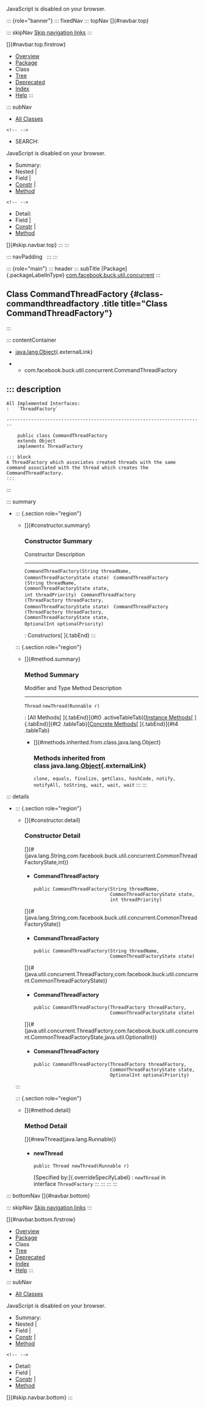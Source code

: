 <div>

JavaScript is disabled on your browser.

</div>

::: {role="banner"}
::: fixedNav
::: topNav
[]{#navbar.top}

::: skipNav
[Skip navigation links](#skip.navbar.top "Skip navigation links")
:::

[]{#navbar.top.firstrow}

-   [Overview](../../../../../index.html)
-   [Package](package-summary.html)
-   Class
-   [Tree](package-tree.html)
-   [Deprecated](../../../../../deprecated-list.html)
-   [Index](../../../../../index-all.html)
-   [Help](../../../../../help-doc.html)
:::

::: subNav
-   [All Classes](../../../../../allclasses.html)

```{=html}
<!-- -->
```
-   SEARCH:

<div>

<div>

JavaScript is disabled on your browser.

</div>

</div>

<div>

-   Summary: 
-   Nested \| 
-   Field \| 
-   [Constr](#constructor.summary) \| 
-   [Method](#method.summary)

```{=html}
<!-- -->
```
-   Detail: 
-   Field \| 
-   [Constr](#constructor.detail) \| 
-   [Method](#method.detail)

</div>

[]{#skip.navbar.top}
:::
:::

::: navPadding
 
:::
:::

::: {role="main"}
::: header
::: subTitle
[Package]{.packageLabelInType} [com.facebook.buck.util.concurrent](package-summary.html)
:::

## Class CommandThreadFactory {#class-commandthreadfactory .title title="Class CommandThreadFactory"}
:::

::: contentContainer
-   [java.lang.Object](http://docs.oracle.com/javase/7/docs/api/java/lang/Object.html?is-external=true "class or interface in java.lang"){.externalLink}

-   -   com.facebook.buck.util.concurrent.CommandThreadFactory

::: description
-   

    All Implemented Interfaces:
    :   `ThreadFactory`

    ------------------------------------------------------------------------

        public class CommandThreadFactory
        extends Object
        implements ThreadFactory

    ::: block
    A ThreadFactory which associates created threads with the same
    command associated with the thread which creates the
    CommandThreadFactory.
    :::
:::

::: summary
-   ::: {.section role="region"}
    -   []{#constructor.summary}

        ### Constructor Summary

          Constructor                                                                                                                                                 Description
          ----------------------------------------------------------------------------------------------------------------------------------------------------------- -------------
          `CommandThreadFactory​(String threadName,                     CommonThreadFactoryState state)`                                                                
          `CommandThreadFactory​(String threadName,                     CommonThreadFactoryState state,                     int threadPriority)`                        
          `CommandThreadFactory​(ThreadFactory threadFactory,                     CommonThreadFactoryState state)`                                                      
          `CommandThreadFactory​(ThreadFactory threadFactory,                     CommonThreadFactoryState state,                     OptionalInt optionalPriority)`    

          : Constructors[ ]{.tabEnd}
    :::

    ::: {.section role="region"}
    -   []{#method.summary}

        ### Method Summary

          Modifier and Type   Method                    Description
          ------------------- ------------------------- -------------
          `Thread`            `newThread​(Runnable r)`    

          : [All Methods[ ]{.tabEnd}]{#t0 .activeTableTab}[[Instance
          Methods](javascript:show(2);)[ ]{.tabEnd}]{#t2
          .tableTab}[[Concrete
          Methods](javascript:show(8);)[ ]{.tabEnd}]{#t4 .tableTab}

        -   []{#methods.inherited.from.class.java.lang.Object}

            ### Methods inherited from class java.lang.[Object](http://docs.oracle.com/javase/7/docs/api/java/lang/Object.html?is-external=true "class or interface in java.lang"){.externalLink}

            `clone, equals, finalize, getClass, hashCode, notify, notifyAll, toString, wait, wait, wait`
    :::
:::

::: details
-   ::: {.section role="region"}
    -   []{#constructor.detail}

        ### Constructor Detail

        []{#<init>(java.lang.String,com.facebook.buck.util.concurrent.CommonThreadFactoryState,int)}

        -   #### CommandThreadFactory

                public CommandThreadFactory​(String threadName,
                                            CommonThreadFactoryState state,
                                            int threadPriority)

        []{#<init>(java.lang.String,com.facebook.buck.util.concurrent.CommonThreadFactoryState)}

        -   #### CommandThreadFactory

                public CommandThreadFactory​(String threadName,
                                            CommonThreadFactoryState state)

        []{#<init>(java.util.concurrent.ThreadFactory,com.facebook.buck.util.concurrent.CommonThreadFactoryState)}

        -   #### CommandThreadFactory

                public CommandThreadFactory​(ThreadFactory threadFactory,
                                            CommonThreadFactoryState state)

        []{#<init>(java.util.concurrent.ThreadFactory,com.facebook.buck.util.concurrent.CommonThreadFactoryState,java.util.OptionalInt)}

        -   #### CommandThreadFactory

                public CommandThreadFactory​(ThreadFactory threadFactory,
                                            CommonThreadFactoryState state,
                                            OptionalInt optionalPriority)
    :::

    ::: {.section role="region"}
    -   []{#method.detail}

        ### Method Detail

        []{#newThread(java.lang.Runnable)}

        -   #### newThread

            ``` methodSignature
            public Thread newThread​(Runnable r)
            ```

            [Specified by:]{.overrideSpecifyLabel}
            :   `newThread` in interface `ThreadFactory`
    :::
:::
:::
:::

::: bottomNav
[]{#navbar.bottom}

::: skipNav
[Skip navigation links](#skip.navbar.bottom "Skip navigation links")
:::

[]{#navbar.bottom.firstrow}

-   [Overview](../../../../../index.html)
-   [Package](package-summary.html)
-   Class
-   [Tree](package-tree.html)
-   [Deprecated](../../../../../deprecated-list.html)
-   [Index](../../../../../index-all.html)
-   [Help](../../../../../help-doc.html)
:::

::: subNav
-   [All Classes](../../../../../allclasses.html)

<div>

<div>

JavaScript is disabled on your browser.

</div>

</div>

<div>

-   Summary: 
-   Nested \| 
-   Field \| 
-   [Constr](#constructor.summary) \| 
-   [Method](#method.summary)

```{=html}
<!-- -->
```
-   Detail: 
-   Field \| 
-   [Constr](#constructor.detail) \| 
-   [Method](#method.detail)

</div>

[]{#skip.navbar.bottom}
:::
